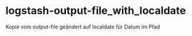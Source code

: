 # logstash-output-file_with_localdate
Kopie vom output-file geändert auf localdate für Datum im Pfad
